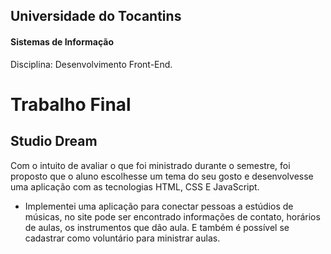 ## Universidade do Tocantins
#### Sistemas de Informação
Disciplina: Desenvolvimento Front-End.

# Trabalho Final
## Studio Dream

Com o intuito de avaliar o que foi ministrado durante o semestre, foi proposto que o aluno escolhesse um tema do seu gosto e desenvolvesse uma aplicação com as tecnologias HTML, CSS E JavaScript.

-  Implementei uma aplicação para conectar pessoas a estúdios de músicas, no site pode ser encontrado informações de contato, horários de aulas, os instrumentos que dão aula. E também é possível se cadastrar como voluntário para ministrar aulas.
